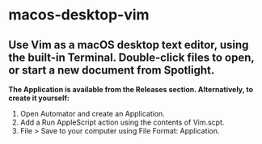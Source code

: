 # macos-desktop-vim
Use Vim as a macOS desktop text editor, using the built-in Terminal. Double-click files to open, or start a new document from Spotlight.
---
**The Application is available from the Releases section. Alternatively, to create it yourself:**
1. Open Automator and create an Application.
2. Add a Run AppleScript action using the contents of Vim.scpt.
3. File > Save to your computer using File Format: Application.
